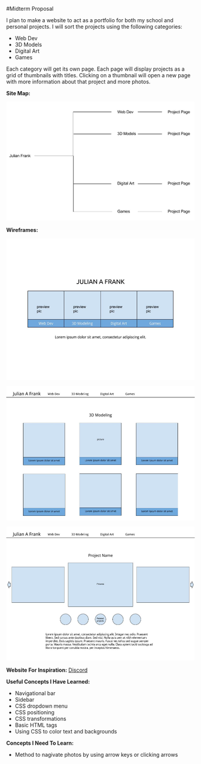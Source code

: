 #Midterm Proposal

I plan to make a website to act as a portfolio for both my school and personal projects. I will sort the projects using the following categories:

+ Web Dev
+ 3D Models
+ Digital Art
+ Games

Each category will get its own page. Each page will display projects as a grid of thumbnails with titles. Clicking on a thumbnail will open a new page with more information about that project and more photos.

__Site Map:__

![Site Map](https://github.com/membles/WebDevHW/blob/master/Week_4/HW%20-%20midterm%20proposal/images/sitemap.png "Site Map")

__Wireframes:__

![Main Wireframe](https://github.com/membles/WebDevHW/blob/master/Week_4/HW%20-%20midterm%20proposal/images/wireframe%20main.jpg "Main Wireframe")

![Category Wireframe](https://github.com/membles/WebDevHW/blob/master/Week_4/HW%20-%20midterm%20proposal/images/wireframe%20category.jpg "Category Wireframe")

![Project Wireframe](https://github.com/membles/WebDevHW/blob/master/Week_4/HW%20-%20midterm%20proposal/images/wireframe%20project.jpg "Project Wireframe")

__Website For Inspiration:__ [Discord](https://discordapp.com/)

__Useful Concepts I Have Learned:__

+ Navigational bar
+ Sidebar
+ CSS dropdown menu
+ CSS positioning
+ CSS transformations
+ Basic HTML tags
+ Using CSS to color text and backgrounds

__Concepts I Need To Learn:__

+ Method to nagivate photos by using arrow keys or clicking arrows
